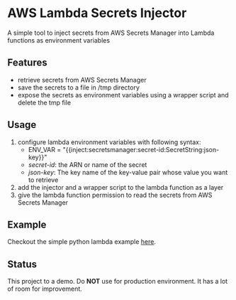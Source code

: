 # AWS Lambda Secrets Injector

A simple tool to inject secrets from AWS Secrets Manager into Lambda functions as environment variables

## Features

- retrieve secrets from AWS Secrets Manager
- save the secrets to a file in /tmp directory
- expose the secrets as environment variables using a wrapper script and delete the tmp file

## Usage

1. configure lambda environment variables with following syntax: 
   - ENV_VAR = "{{inject:secretsmanager:secret-id:SecretString:json-key}}"
   - *secret-id*: the ARN or name of the secret
   - *json-key*: The key name of the key-value pair whose value you want to retrieve
2. add the injector and a wrapper script to the lambda function as a layer
3. give the lambda function permission to read the secrets from AWS Secrets Manager

## Example

Checkout the simple python lambda example [here](examples/secret-injection-demo). 

## Status

This project to a demo. Do **NOT** use for production environment. It has a lot of room for improvement.